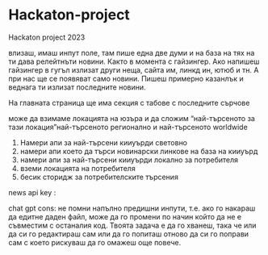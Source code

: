 # Hackaton-project
Hackaton project 2023


влизаш, имаш инпут поле, там пише една две думи и на база на тях на ти дава релейтнъти новини. Както в момента с гайзингер. Ако напишеш гайзингер в гугъл излизат други неща, сайта им, линкд ин, ютюб и тн. А при нас ще се появяват само новини.
Пишеш примерно казанлък и веднага ти излизат последните новини.

На главната страница ще има секция с табове с последните сърчове

може да взимаме локацията на юзъра и да сложим “най-търсеното за тази локация”най-търсеното регионално и най-търсеното worldwide



1. Намери апи за най-търсени кииуърди световно
2. намери апи което да търси новинарски линкове на база на кииуърд
3. намери апи за най-търсени кииуърди локално за потребителя
4. вземи локацията на потребителя
5. бесик сторидж за потребителските търсения

news api key : 


chat gpt cons: не помни напълно предишни инпути, т.е. ако го накараш да едитне даден файл, може да го промени по начин който да не е съвместим с останалия код. Твоята задача е да го хванеш, така че или да си го редактираш сам или да го попиташ отново да си го поправи сам с което рискуваш да го омажеш още повече.